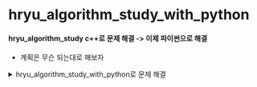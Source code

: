 # hryu_algorithm_study_with_python


#### hryu_algorithm_study c++로 문제 해결 -> 이제 파이썬으로 해결
- 계획은 무슨 되는대로 해보자

<details>
<summary>hryu_algorithm_study_with_python로 문제 해결</summary>
<div markdown="1">

#### 노션주소 https://www.notion.so/how-to-algorithm_study-hryu-dc135bded1b44b098c7302cd63a3295e

##### 이코테 2회차 마무리하면 두개 먼저 해결
0. [코드업](https://www.codeup.kr/)

1. [프로그래머스](https://programmers.co.kr/learn/challenges)

---

2. [solved.ac](https://solved.ac/problems/level/11)
3. [삼성 sw 역량 테스트 기출 문제](https://www.acmicpc.net/workbook/view/1152) 
4. [프로그래머스](https://programmers.co.kr/learn/challenges?tab=all_challenges)

---

[dfsbfs1](https://covenant.tistory.com/132)

[dfsbfs2](https://covenant.tistory.com/147)

<details>
<summary>daily solution commit</summary>
<div markdown="1">



## 0310

- 정렬

  - part2
    - 예제
    - 위에서아래로
    - 성적이낮은순서대로
    - 두배열의원소교체

  - part3
    - 국영수
    - 카드정렬하기


## 0311

- 정렬
  - part3
    - 안테나
    - 실패율  
- 이진탐색
  - part2
    -  예제
    - 부품찾기
    - 떡볶이만들기
- dp
  - part2
    - 예제
    - 1로만들기
    
## 0315

- dp
  - part3
    - 정수삼각형
    - 퇴사

## 0316

- dp
  - part3
    - 금광
    - 병사배치하기

## 0317

- 그리디
  - part2
    - 1로만들기

## 0318

- 그리디
  - part3
    - 곱하기혹은더하기
    - 만들수없는금액
    - 모험가길드
    - 문자열뒤집기
    - 볼링공고르기

## 0319

- 그리디
  - part3
    - 무지먹방라이브(나중에 다시 => 넘어려움)

- 구현
  - part2
    - 예제
    - 게임개발(잘 못함 turn left )
    - 왕실의나이트
  - part3
    - 문자열압축
    - 럭키스트레이트
  
- dfs_bfs

  - part2

    - 예제_종료조건있는재귀
    - 예제_팩토리얼
    - 예제_인접리스트
    - 예제_dfs (로직을 외우자)
    - 예제_bfs (로직을 외우자)
    - 음료수얼려먹기
    - 미로탈출
  
## 0322
- dfs_bfs
    - part3
        - 연구소
    
## 0323
- dfs_bfs   => bfsdfs 구현 부분 적응 잘 안됨 => 문제 마니 풀어보기 + 연습 필요
    - part3
        - 연산자끼워넣기
        - 특정거리의도시찾기
- 코드업
    - 파이썬기초100
      - 6000 ~ 6008 입출력 해결
- 프로그래머스
    - 해시
      - 완주하지못한선수(L1)

## 0324

- 코드업
    - 파이썬기초100
      - 6009 ~ 6016 
- dfs_bfs
    - part3
      - 감시피하기(푸는중)
- 프로그래머스
    - 해시
        - 완주하지못한선수
        - 전화번호목록
        - 위장
        - 베스트앨범(푸는중)



## 0325

- 코드업
    - 파이썬기초100
        - 6017 ~ 6024
- 프로그래머스
    - 해시
        - 베스트앨범

## 0326

- 프로그래머스
    - 힙
        - 더맵게
        - 디스크컨트롤러 (푸는중)
        - 이중우선순위큐
    - 스택큐
        - 기능개발
        - 주식가격
        - 다리지나는트럭
    
## 0327

- 프로그래머스
    - 스택큐
        - 프린터
    - 정렬
        - k번째수
        - 가장큰수
        - H-INDEX (푸는중)
    - 완전탐색
        - 모의고사

## 0327

- 프로그래머스
    - 완전탐색
        - 소수찾기 (다시, itertools 순열 조합 익히자)

        - 카펫

## 0330

- 코드업
    - 파이썬기초100
        - 6025 ~ 6031

## 0331

- 프로그래머스
    - 그리디
        - 체육복
        - 조이스틱(미해결)
        - 큰수만들기
        - 구명보트
        - 단속카메라(거의해결 풀이2개마무리)

## 0401

- 프로그래머스

  - 그리디
    - 단속카메라 

  - dp
    - 정수삼각형 

## 0402
- 이코테
    - 최단경로
      - 다익스트라 .. ㅋㅋ 오늘은 고등래퍼나 보자
    
## 0405

- 이코테
    - dfsbfs
        - 경쟁적전염(백준 18405)
        - 괄호변환(프로 카카오블라인드2020)
## 0406
- 이코테
    - dfsbfs
        - 블록 이동하기 (2020 KAKAO BLIND RECRUITMENT) 
        - 인구이동(백준 16234) - 미해결
- 프로그래머스
    - dfsbfs
      - 타켓넘버(완탐)

## 0407

- 프로그래머스
  - dfsbfs
    - 타켓넘버(4가지 풀이법으로 )
    - 네트워크

## 0408

프로그래머스

- dfsbfs
  - 단어변환(BFS로 풀어보기)
  - 여행경로 

백준

- dfsbfs
  - dfsbfs 1260
  - 미로탐색 2178 
  - 숨바꼭질 1697

</div>
</details>    


## 이코테  part 2&3

| part 2&3 이코테    | 그리디                                                       | 구현                                           | DFS/BFS                                               | 정렬                                        |
| ----------- | ------------------------------------------------------------ | ---------------------------------------------- | ----------------------------------------------------- | ------------------------------------------- |
| 푼 | 모험가길드(논리정립&그대로구현)                              | 왕실의나이트<br/>예제(문자열재정렬,시각,상하좌우) | 예제(dfs,bfs,종료조건재귀)<br/>음료수얼려먹기<br/>미로탈출<br/>특정거리의 도시찾기<br/>괄호변환<br/>경쟁적전염 | 두배열의원소교체<br/>국영수<br/>카드정렬하기<br/>안테나 |
| 어려운 | 무지먹방라이브(그냥어려움)<br/>만들수없는금액(아이디어어려움)<br/>볼링공고르기(조건확인및 논리&단순화) | 게임개발(잘 못함)<br/>문자열압축(어려움)     | 미로탈출<br>연구소(함수여러개)<br/>연산자끼워넣기(백트래킹)<br/>감시피하기(연구소랑 비슷,구현능력딸림)<br/>블록이동하기 | 실패율                                      |
|             | 이진탐색                                                     | DP                                             | 최단경로                                              | DP기타 그래프 이론                          |
| 푼     | 부품찾기<br/>떡볶이만들기                                   | 1로만들기<br/>정수삼각형<br/>금광          | 다익스트라 |                                             |
| 어려운 |                                                              | 퇴사<br/>병사배치하기                        |                                                       |                                             |

## 코드업

|        | 파이썬100기초  |
| ------ | -------------- |
| 애매한 | 6019 6024 6030 6031     |
| 어려운 | 6020 6021 6022 6027 6028 6029 |

## 프로그래머스
못푼 : 디스크컨트롤러, 조이스틱, 섬연결하기(크루스칼 공부하고 풀기), N으로표현(나중에) 네이놈!!

|        | 해시                                                         | 힙                                              | 스택큐                                                       |
| ------ | ------------------------------------------------------------ | ----------------------------------------------- | ------------------------------------------------------------ |
| 푼     | [L1]완주하지못한선수(ZIP,SET)<br>[L2]전화번호목록<br>[L2]위장(dic or 여러방법)<br> | [L2]더맵게<br>                                  | [L2]다리를지나는트럭<br>[L2]주식가격<br>[L2]기능개발(문자열처리!)<br> |
| 어려운 | [L3]베스트앨범                                               | [L3]이중우선순위큐<br>[L3el디크스컨트롤러(못품) | [L2]프린터                                                   |

  

|        | 정렬                                              | 완전탐색 | 탐욕법 |
| ------ | ------------------------------------------------- | -------- | ------ |
| 푼 | [L1]k번째수<br>[L2]가장큰수<br>[L2]H-인데스(두잇) | [L1]모의고사<br>[L2]카펫 | [L1]체육복<br>[L2]구명보트(커서이용) |
| 어려운 |                                                   | [L2]소수찾기(itertools익히기) | [L2]조이스틱(논리, 구현력)<br>[L2]큰수만들기(스택활용)<BR>[L3] 단속카메라 |

  



|        | DP                    | DFS/BFS                                                      | 이분탐색 | 그래프 |
| ------ | --------------------- | ------------------------------------------------------------ | -------- | ------ |
| 푼     | [L3]정수삼각형(갸꿀~) | [L3]네트워크(플로이드워셜로풀어보기)                         |          |        |
| 어려운 |                       | [L2]타켓넘버(재밌는문제, 4가지 방법모두 해결해보기 )<br>[L3]단어변환(통과했으나, BFS로 풀어보기)<br>[L3]여행경로 |          |        |

  

## 백준

틀린 : 인구이동, 감시피하기

|        | 푼                                               | 어려운 |
| ------ | ------------------------------------------------ | ------ |
| dfsbfs | [1260]dfsbfs<br>[2178]미로탈출<br>[1697]숨바꼭질 |        |
|        |                                                  |        |
|        |                                                  |        |

